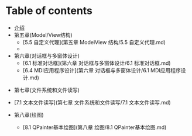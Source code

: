 # Table of contents

* [介绍](README.md)
* 第五章(Model/View结构)
  * [5.5 自定义代理](第五章 ModelView 结构/5.5 自定义代理.md)
  * 
* 第六章(对话框与多窗体设计)
  * [6.1 标准对话框](第六章 对话框与多窗体设计/6.1 标准对话框.md)
  * [6.4 MDI应用程序设计](第六章 对话框与多窗体设计/6.1 MDI应用程序设计.md)

- 第七章(文件系统和文件读写)
  
- [7.1 文本文件读写](第七章 文件系统和文件读写/7.1 文本文件读写.md)
  
- 第八章(绘图)

  - [8.1 QPainter基本绘图](第八章 绘图/8.1 QPainter基本绘图.md)



